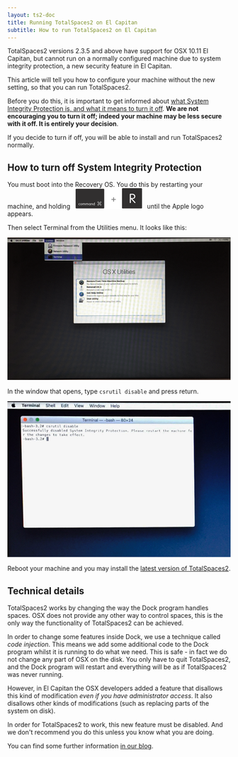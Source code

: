 ```yaml
---
layout: ts2-doc
title: Running TotalSpaces2 on El Capitan
subtitle: How to run TotalSpaces2 on El Capitan
---
```


TotalSpaces2 versions 2.3.5 and above have support for OSX 10.11 El Capitan, but cannot run on a normally configured machine due to system integrity protection, a new security feature in El Capitan.

This article will tell you how to configure your machine without the new setting, so that you can run TotalSpaces2.

Before you do this, it is important to get informed about [what System Integrity Protection is, and what it means to turn it off](https://en.wikipedia.org/wiki/System_Integrity_Protection). __We are not encouraging you to turn it off; indeed your machine may be less secure with it off. It is entirely your decision__.

If you decide to turn if off, you will be able to install and run TotalSpaces2 normally.

## How to turn off System Integrity Protection

You must boot into the Recovery OS. You do this by restarting your machine, and holding&nbsp;&nbsp; <img src="/images/cmd-r.png" title="cmd-r"> &nbsp;&nbsp;until the Apple logo appears.

Then select Terminal from the Utilities menu. It looks like this:

<img src="/images/recovery-1.png">

In the window that opens, type
<code>csrutil disable</code>
and press return.

<img src="/images/recovery-2.png">

Reboot your machine and you may install the [latest version of TotalSpaces2](/changes-beta).

## Technical details

TotalSpaces2 works by changing the way the Dock program handles spaces. OSX does not provide any other way to control spaces, this is the only way the functionality of TotalSpaces2 can be achieved.

In order to change some features inside Dock, we use a technique called _code injection_. This means we add some additional code to the Dock program whilst it is running to do what we need. This is safe - in fact we do not change any part of OSX on the disk. You only have to quit TotalSpaces2, and the Dock program will restart and everything will be as if TotalSpaces2 was never running.

However, in El Capitan the OSX developers added a feature that disallows this kind of modification _even if you have administrator access_. It also disallows other kinds of modifications (such as replacing parts of the system on disk).

In order for TotalSpaces2 to work, this new feature must be disabled. And we don't recommend you do this unless you know what you are doing.

You can find some further information [in our blog](http://blog.binaryage.com/el-capitan-update/).

